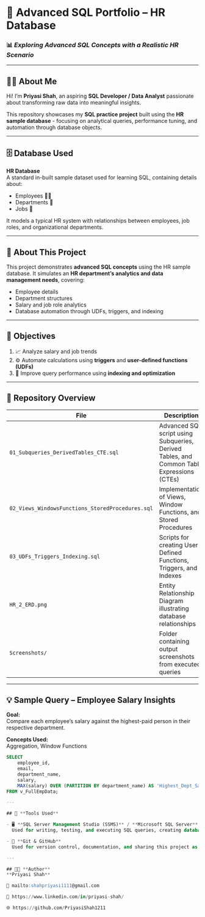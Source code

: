 # 🧠 **Advanced SQL Portfolio – HR Database**

### 📊 *Exploring Advanced SQL Concepts with a Realistic HR Scenario*

---

## 👩‍💻 **About Me**

Hi! I’m **Priyasi Shah**, an aspiring **SQL Developer / Data Analyst** passionate about transforming raw data into meaningful insights.  

This repository showcases my **SQL practice project** built using the **HR sample database** - focusing on analytical queries, performance tuning, and automation through database objects.

---

## 🗄️ **Database Used**

**HR Database**  
A standard in-built sample dataset used for learning SQL, containing details about:
- Employees 👩‍💼  
- Departments 🏢  
- Jobs 💼  

It models a typical HR system with relationships between employees, job roles, and organizational departments.

---

## 🎯 **About This Project**

This project demonstrates **advanced SQL concepts** using the HR sample database.  It simulates an **HR department’s analytics and data management needs**, covering:

- Employee details  
- Department structures  
- Salary and job role analytics  
- Database automation through UDFs, triggers, and indexing  

---

## 🧩 **Objectives**

1. 📈 Analyze salary and job trends  
2. ⚙️ Automate calculations using **triggers** and **user-defined functions (UDFs)**  
3. 🚀 Improve query performance using **indexing and optimization**  

---

## 📂 **Repository Overview**

| **File** | **Description** |
|-----------|-----------------|
| `01_Subqueries_DerivedTables_CTE.sql` | Advanced SQL script using Subqueries, Derived Tables, and Common Table Expressions (CTEs) |
| `02_Views_WindowsFunctions_StoredProcedures.sql` | Implementation of Views, Window Functions, and Stored Procedures |
| `03_UDFs_Triggers_Indexing.sql` | Scripts for creating User Defined Functions, Triggers, and Indexes |
| `HR_2_ERD.png` | Entity Relationship Diagram illustrating database relationships |
| `Screenshots/` | Folder containing output screenshots from executed queries |

---

## 💡 **Sample Query – Employee Salary Insights**

**Goal:**  
Compare each employee’s salary against the highest-paid person in their respective department.

**Concepts Used:**  
Aggregation, Window Functions

```sql
SELECT
    employee_id,
    email,
    department_name,
    salary,
    MAX(salary) OVER (PARTITION BY department_name) AS 'Highest_Dept_Sal'
FROM v_FullEmpData;

---

## 🧰 **Tools Used**

- 🖥️ **SQL Server Management Studio (SSMS)** / **Microsoft SQL Server**  
  Used for writing, testing, and executing SQL queries, creating database objects, and optimizing performance.  

- 🔧 **Git & GitHub**  
  Used for version control, documentation, and sharing this project as part of my SQL portfolio.

---

## 👨‍💻 **Author**
**Priyasi Shah**  

📧 mailto:shahpriyasi1111@gmail.com

💼 https://www.linkedin.com/in/priyasi-shah/

🌐 https://github.com/PriyasiShah1211

